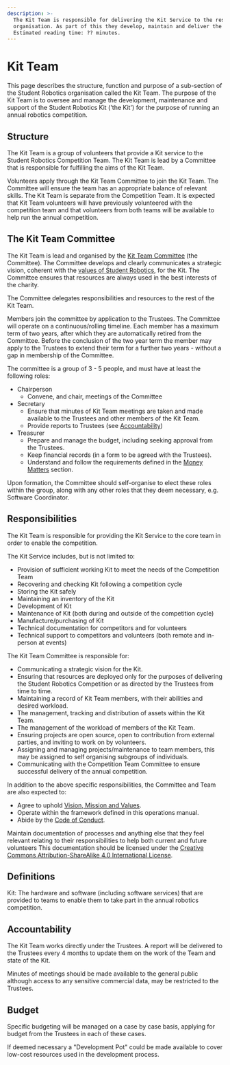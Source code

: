 ```yaml
---
description: >-
  The Kit Team is responsible for delivering the Kit Service to the rest of the
  organisation. As part of this they develop, maintain and deliver the Kit.
  Estimated reading time: ?? minutes.
---
```


# Kit Team

This page describes the structure, function and purpose of a sub-section of the Student Robotics organisation called the Kit Team. The purpose of the Kit Team is to oversee and manage the development, maintenance and support of the Student Robotics Kit \('the Kit'\) for the purpose of running an annual robotics competition.

## Structure

The Kit Team is a group of volunteers that provide a Kit service to the Student Robotics Competition Team. The Kit Team is lead by a Committee that is responsible for fulfilling the aims of the Kit Team.

Volunteers apply through the Kit Team Committee to join the Kit Team. The Committee will ensure the team has an appropriate balance of relevant skills. The Kit Team is separate from the Competition Team. It is expected that Kit Team volunteers will have previously volunteered with the competition team and that volunteers from both teams will be available to help run the annual competition.

## The Kit Team Committee

The Kit Team is lead and organised by the [Kit Team Committee](https://github.com/srobo/kit-team-proposal/blob/9b6d846f1a641dd72c652475780f1f14bd84e325/README.md#The-Kit-Team-Committee) \(the Committee\). The Committee develops and clearly communicates a strategic vision, coherent with the [values of Student Robotics](https://github.com/srobo/ops-manual/blob/master/about-the-charity/vision-mission-and-values.md), for the Kit. The Committee ensures that resources are always used in the best interests of the charity.

The Committee delegates responsibilities and resources to the rest of the Kit Team.

Members join the committee by application to the Trustees. The Committee will operate on a continuous/rolling timeline. Each member has a maximum term of two years, after which they are automatically retired from the Committee. Before the conclusion of the two year term the member may apply to the Trustees to extend their term for a further two years - without a gap in membership of the Committee.

The committee is a group of 3 - 5 people, and must have at least the following roles:

* Chairperson
  * Convene, and chair, meetings of the Committee
* Secretary
  * Ensure that minutes of Kit Team meetings are taken and made available to the Trustees and other members of the Kit Team.
  * Provide reports to Trustees \(see [Accountability](https://github.com/srobo/kit-team-proposal/blob/9b6d846f1a641dd72c652475780f1f14bd84e325/README.md#Accountability)\)
* Treasurer
  * Prepare and manage the budget, including seeking approval from the Trustees.
  * Keep financial records \(in a form to be agreed with the Trustees\).
  * Understand and follow the requirements defined in the [Money Matters](https://srobo.gitbook.io/ops-manual/annual-robotics-competition/money-matters) section.

Upon formation, the Committee should self-organise to elect these roles within the group, along with any other roles that they deem necessary, e.g. Software Coordinator.

## Responsibilities

The Kit Team is responsible for providing the Kit Service to the core team in order to enable the competition.

The Kit Service includes, but is not limited to:

* Provision of sufficient working Kit to meet the needs of the Competition Team
* Recovering and checking Kit following a competition cycle
* Storing the Kit safely
* Maintaining an inventory of the Kit
* Development of Kit
* Maintenance of Kit \(both during and outside of the competition cycle\)
* Manufacture/purchasing of Kit
* Technical documentation for competitors and for volunteers
* Technical support to competitors and volunteers \(both remote and in-person at events\)

The Kit Team Committee is responsible for:

* Communicating a strategic vision for the Kit.
* Ensuring that resources are deployed only for the purposes of delivering the Student Robotics Competition or as directed by the Trustees from time to time.
* Maintaining a record of Kit Team members, with their abilities and desired workload.
* The management, tracking and distribution of assets within the Kit Team.
* The management of the workload of members of the Kit Team.
* Ensuring projects are open source, open to contribution from external parties, and inviting to work on by volunteers.
* Assigning and managing projects/maintenance to team members, this may be assigned to self organising subgroups of individuals.
* Communicating with the Competition Team Committee to ensure successful delivery of the annual competition.

In addition to the above specific responsibilities, the Committee and Team are also expected to:

* Agree to uphold [Vision, Mission and Values](https://opsmanual.studentrobotics.org/about-the-charity/vision-mission-and-values).
* Operate within the framework defined in this operations manual.
* Abide by the [Code of Conduct](https://opsmanual.studentrobotics.org/about-the-charity/code-of-conduct).

Maintain documentation of processes and anything else that they feel relevant relating to their responsibilities to help both current and future volunteers This documentation should be licensed under the [Creative Commons Attribution-ShareAlike 4.0 International License](https://creativecommons.org/licenses/by-sa/4.0/).

## Definitions

Kit: The hardware and software \(including software services\) that are provided to teams to enable them to take part in the annual robotics competition.

## Accountability

The Kit Team works directly under the Trustees. A report will be delivered to the Trustees every 4 months to update them on the work of the Team and state of the Kit.

Minutes of meetings should be made available to the general public although access to any sensitive commercial data, may be restricted to the Trustees.

## Budget

Specific budgeting will be managed on a case by case basis, applying for budget from the Trustees in each of these cases.

If deemed necessary a "Development Pot" could be made available to cover low-cost resources used in the development process.

